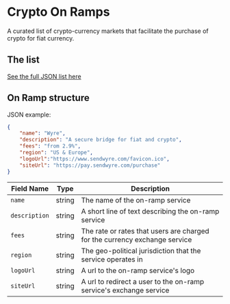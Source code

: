 # Crypto On Ramps

A curated list of crypto-currency markets that facilitate the purchase of crypto for fiat currency.

## The list

[See the full JSON list here](https://raw.githubusercontent.com/status-im/crypto-on-ramps/master/ramps.json)

## On Ramp structure

JSON example:

```json
{
    "name": "Wyre",
    "description": "A secure bridge for fiat and crypto",
    "fees": "from 2.9%",
    "region": "US & Europe",
    "logoUrl":"https://www.sendwyre.com/favicon.ico",
    "siteUrl": "https://pay.sendwyre.com/purchase"
}
```

|Field Name|Type|Description|
|---|---|---|
|`name`|string|The name of the on-ramp service|
|`description`|string|A short line of text describing the on-ramp service|
|`fees`|string|The rate or rates that users are charged for the currency exchange service|
|`region`|string|The geo-political jurisdiction that the service operates in|
|`logoUrl`|string|A url to the on-ramp service's logo|
|`siteUrl`|string|A url to redirect a user to the on-ramp service's exchange service|